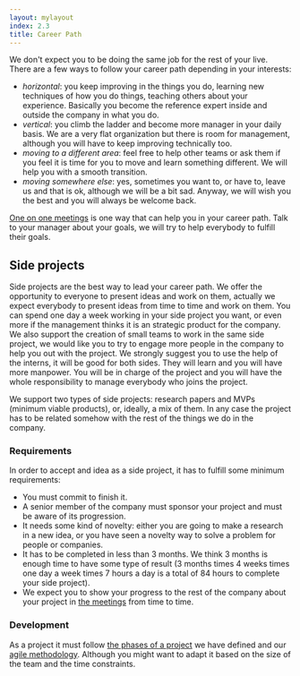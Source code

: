 ```yaml
---
layout: mylayout
index: 2.3
title: Career Path
---
```


We don't expect you to be doing the same job for the rest of your live. There are a few ways to follow your career path depending in your interests:
* _horizontal_: you keep improving in the things you do, learning new techniques of how you do things, teaching others about your experience. Basically you become the reference expert inside and outside the company in what you do.
* _vertical_: you climb the ladder and become more manager in your daily basis. We are a very flat organization but there is room for management, although you will have to keep improving technically too.
* _moving to a different area_: feel free to help other teams or ask them if you feel it is time for you to move and learn something different. We will help you with a smooth transition.
* _moving somewhere else_: yes, sometimes you want to, or have to, leave us and that is ok, although we will be a bit sad. Anyway, we will wish you the best and you will always be welcome back.

[One on one meetings](https://github.com/serendeepia/playbook/blob/master/_docs/1_2_communication.md#one-on-one) is one way that can help you in your career path. Talk to your manager about your goals, we will try to help everybody to fulfill their goals.

## Side projects
 
Side projects are the best way to lead your career path. We offer the opportunity to everyone to present ideas and work on them, actually we expect everybody to present ideas from time to time and work on them. You can spend one day a week working in your side project you want, or even more if the management thinks it is an strategic product for the company. We also support the creation of small teams to work in the same side project, we would like you to try to engage more people in the company to help you out with the project. We strongly suggest you to use the help of the interns, it will be good for both sides. They will learn and you will have more manpower. You will be in charge of the project and you will have the whole responsibility to manage everybody who joins the project.

We support two types of side projects: research papers and MVPs (minimum viable products), or, ideally, a mix of them. In any case the project has to be related somehow with the rest of the things we do in the company.

### Requirements

In order to accept and idea as a side project, it has to fulfill some minimum requirements:
* You must commit to finish it.
* A senior member of the company must sponsor your project and must be aware of its progression.
* It needs some kind of novelty: either you are going to make a research in a new idea, or you have seen a novelty way to solve a problem for people or companies.
* It has to be completed in less than 3 months. We think 3 months is enough time to have some type of result (3 months times 4 weeks times one day a week times 7 hours a day is a total of 84 hours to complete your side project).
* We expect you to show your progress to the rest of the company about your project in [the meetings](https://github.com/serendeepia/playbook/blob/master/_docs/1_2_communication.md) from time to time.

### Development

As a project it must follow [the phases of a project](https://github.com/serendeepia/playbook/blob/master/_docs/4_0_projects_products.md#main-phases-of-a-project) we have defined and our [agile methodology](https://github.com/serendeepia/playbook/blob/master/_docs/4_1_agile_methodology.md). Although you might want to adapt it based on the size of the team and the time constraints.
